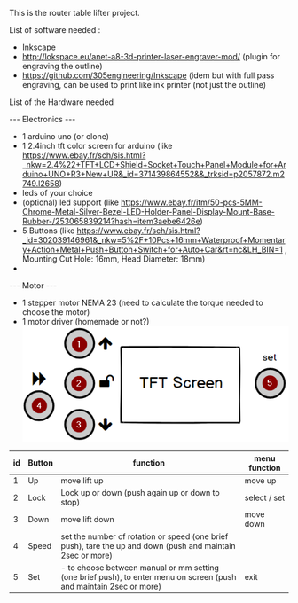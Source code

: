 This is the router table lifter project.

List of software needed :
- Inkscape
- http://lokspace.eu/anet-a8-3d-printer-laser-engraver-mod/ (plugin for engraving the outline)
- https://github.com/305engineering/Inkscape (idem but with full pass engraving, can be used to print like ink printer (not just the outline)


List of the Hardware needed

--- Electronics ---
- 1 arduino uno (or clone)
- 1 2.4inch  tft color screen for arduino (like https://www.ebay.fr/sch/sis.html?_nkw=2.4%22+TFT+LCD+Shield+Socket+Touch+Panel+Module+for+Arduino+UNO+R3+New+UR&_id=371439864552&&_trksid=p2057872.m2749.l2658)
- leds of your choice
- (optional) led support (like https://www.ebay.fr/itm/50-pcs-5MM-Chrome-Metal-Silver-Bezel-LED-Holder-Panel-Display-Mount-Base-Rubber-/253065839214?hash=item3aebe6426e)
- 5 Buttons (like https://www.ebay.fr/sch/sis.html?_id=302039146961&_nkw=5%2F+10Pcs+16mm+Waterproof+Momentary+Action+Metal+Push+Button+Switch+for+Auto+Car&rt=nc&LH_BIN=1 , Mounting Cut Hole: 16mm, Head Diameter: 18mm)
- 

--- Motor ---
- 1 stepper motor NEMA 23 (need to calculate the torque needed to choose the motor)
- 1 motor driver (homemade or not?)
![button_image](https://github.com/yooonie/router_table/blob/master/button_function.png)

|id |	Button |	function|	menu function	|
|----|---------|----------|--------------|
|1	|Up|	move lift up|	move up	|
|2	|Lock|	Lock up or down (push again up or down to stop)|select / set|
|3	|Down|	move lift down	|move down|
|4|	Speed	|set the number of rotation or speed (one brief push), tare the up and down (push and maintain 2sec or more)|
|5	|Set	| -  to choose between manual or mm setting (one brief push), to enter menu on screen (push and maintain 2sec or more)|exit	|
